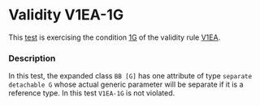 # Validity V1EA-1G

This [test](.) is exercising the condition [1G](../Readme.md) of the validity rule [V1EA](../../v1ea/Readme.md).

### Description

In this test, the expanded class `BB [G]` has one attribute of type `separate detachable G` whose actual generic parameter will be separate if it is a reference type. In this test `V1EA-1G` is not violated.
